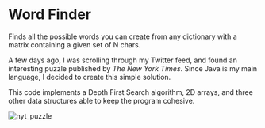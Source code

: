 # Word Finder
Finds all the possible words you can create from any dictionary with a matrix containing a given set of N chars.

A few days ago, I was scrolling through my Twitter feed, and found an interesting puzzle published by <i>The New York Times</i>. Since Java is my main language, I decided to create this simple solution.

This code implements a Depth First Search algorithm, 2D arrays, and three other data structures able to keep the program cohesive.

![nyt_puzzle](https://user-images.githubusercontent.com/83437383/158074184-d5faeddd-dccf-404d-9f58-4d3446fdf545.jpg)
